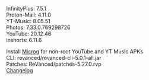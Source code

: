 InfinityPlus: 7.5.1  
Proton-Mail: 4.11.0  
YT-Music: 8.05.51  
Photos: 7.33.0.769298726  
YouTube: 20.12.46  
inshorts: 6.11.6  

Install [Microg](https://github.com/ReVanced/GmsCore/releases) for non-root YouTube and YT Music APKs  
CLI: revanced/revanced-cli-5.0.1-all.jar  
Patches: ReVanced/patches-5.27.0.rvp  
[Changelog](https://github.com/ReVanced/revanced-patches/releases/tag/v5.27.0)  
